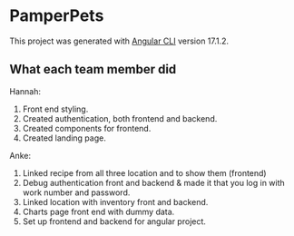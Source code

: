 # PamperPets

This project was generated with [Angular CLI](https://github.com/angular/angular-cli) version 17.1.2.

## What each team member did
Hannah:
1. Front end styling.
2. Created authentication, both frontend and backend.
3. Created components for frontend.
4. Created landing page.
 
Anke:
1. Linked recipe from all three location and to show them (frontend)
2. Debug authentication front and backend & made it that you log in with work number and password.
3. Linked location with inventory front and backend.
4. Charts page front end with dummy data.
5. Set up frontend and backend for angular project.
